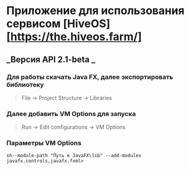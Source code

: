 # Приложение для использования сервисом [HiveOS][https://the.hiveos.farm/]
## _Версия API 2.1-beta _
### Для работы скачать Java FX, далее экспортировать библиотеку
> File → Project Structure → Libraries
### Далее добавить VM Options для запуска
> Run → Edit configurations → VM Options
### Параметры VM Options
```sh--module-path "Путь к JavaFX\lib" --add-modules javafx.controls,javafx.fxml>```
